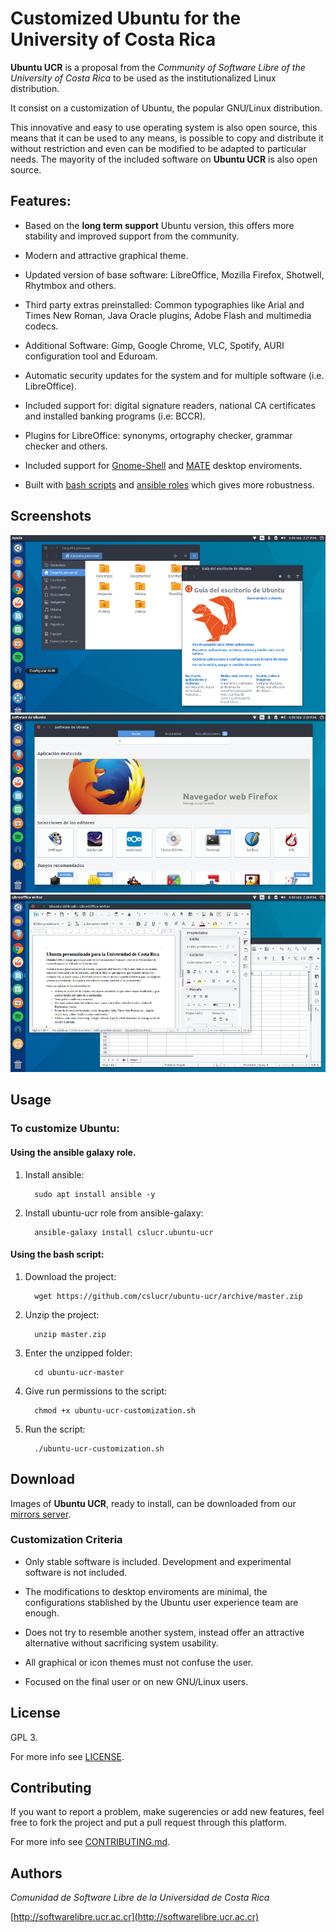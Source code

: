 # Customized Ubuntu for the University of Costa Rica

**Ubuntu UCR** is a proposal from the *Community of Software Libre of the University of Costa Rica* to be used as the institutionalized Linux distribution.

It consist on a customization of Ubuntu, the popular GNU/Linux distribution.

This innovative and easy to use operating system is also open source, this means that it can be used to any means, is possible to copy and distribute it without restriction and even can be modified to be adapted to particular needs. The mayority of the included software on **Ubuntu UCR** is also open source.

## Features:

- Based on the **long term support** Ubuntu version, this offers more stability and improved support from the community.

- Modern and attractive graphical theme.

- Updated version of base software: LibreOffice, Mozilla Firefox, Shotwell, Rhytmbox and others.

- Third party extras preinstalled: Common typographies like Arial and Times New Roman, Java Oracle plugins, Adobe Flash and multimedia codecs.

- Additional Software: Gimp, Google Chrome, VLC, Spotify, AURI configuration tool and Eduroam.

- Automatic security updates for the system and for multiple software (i.e. LibreOffice).

- Included support for: digital signature readers, national CA certificates and installed banking programs (i.e: BCCR).

- Plugins for LibreOffice: synonyms, ortography checker, grammar checker and others.

- Included support for [Gnome-Shell](https://www.gnome.org/gnome-3) and [MATE](https://mate-desktop.org/) desktop enviroments.

- Built with [bash scripts](https://www.gnu.org/software/bash) and [ansible roles](https://www.ansible.com/) which gives more robustness.

## Screenshots

![gnome-shell](resources/img/screenshot-1.png "gnome-shell desktop.")
![firefox](resources/img/screenshot-2.png "firefox.")
![libre-office](resources/img/screenshot-3.png "libre-office.")

## Usage

### To customize Ubuntu:

#### Using the ansible galaxy role.

1. Install ansible:

    ```
      sudo apt install ansible -y
    ```

2. Install ubuntu-ucr role from ansible-galaxy:

    ```
      ansible-galaxy install cslucr.ubuntu-ucr
    ```

#### Using the bash script:


1. Download the project:

    ```
      wget https://github.com/cslucr/ubuntu-ucr/archive/master.zip
    ```

2. Unzip the project:

    ```
      unzip master.zip
    ```

3. Enter the unzipped folder:

    ```
      cd ubuntu-ucr-master
    ```

4. Give run permissions to the script:

    ```
      chmod +x ubuntu-ucr-customization.sh
    ```

5. Run the script:

    ```
      ./ubuntu-ucr-customization.sh
    ```

## Download

Images of **Ubuntu UCR**, ready to install, can be downloaded from our [mirrors server](http://espejos.ucr.ac.cr/cslucr).

### Customization Criteria

- Only stable software is included. Development and experimental software is not included.

- The modifications to desktop enviroments are minimal, the configurations stablished by the Ubuntu user experience team are enough.

- Does not try to resemble another system, instead offer an attractive alternative without sacrificing system usability.

- All graphical or icon themes must not confuse the user.

- Focused on the final user or on new GNU/Linux users.

## License

GPL 3.

For more info see [LICENSE](LICENSE).

## Contributing

If you want to report a problem, make sugerencies or add new features, feel free to fork the project and
put a pull request through this platform.

For more info see [CONTRIBUTING.md](CONTRIBUTING.md).

## Authors

*Comunidad de Software Libre de la Universidad de Costa Rica*

[http://softwarelibre.ucr.ac.cr](http://softwarelibre.ucr.ac.cr)